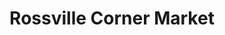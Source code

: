 ---
title: "Rossville Corner Market"
url: /chattanooga/rossville-corner-market/
shop: convenience
---